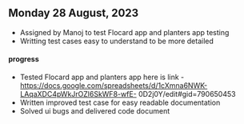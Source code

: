 ## Monday 28 August, 2023
-  Assigned by Manoj to test Flocard app and planters app testing
-  Writting test cases easy to understand to be more detailed
#### progress
 - Tested Flocard app and planters app here is link - https://docs.google.com/spreadsheets/d/1cXmna6NWK-LAqaXDC4pWkJrOZl6SkWF8-wfE- 
    0D2j0Y/edit#gid=790650453
 -  Written improved test case for easy readable documentation
 -  Solved ui bugs and delivered code document  
   
